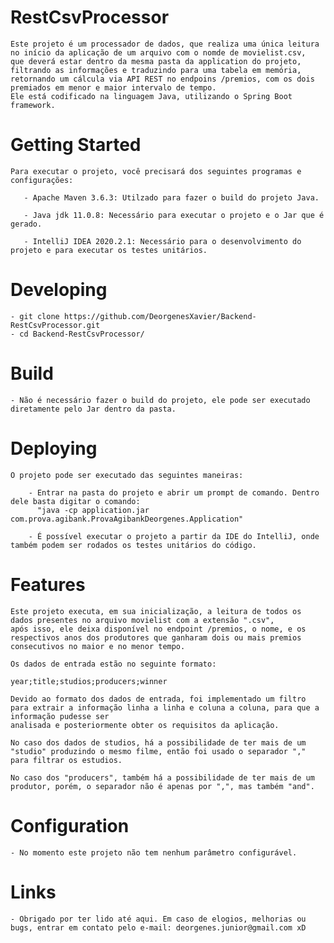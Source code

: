 # RestCsvProcessor

	Este projeto é um processador de dados, que realiza uma única leitura no início da aplicação de um arquivo com o nomde de movielist.csv,
	que deverá estar dentro da mesma pasta da application do projeto, filtrando as informações e traduzindo para uma tabela em memória,
	retornando um cálcula via API REST no endpoins /premios, com os dois premiados em menor e maior intervalo de tempo.
	Ele está codificado na linguagem Java, utilizando o Spring Boot framework.

# Getting Started

	Para executar o projeto, você precisará dos seguintes programas e configurações:

	   - Apache Maven 3.6.3: Utilzado para fazer o build do projeto Java.
	   
	   - Java jdk 11.0.8: Necessário para executar o projeto e o Jar que é gerado.
          
	   - IntelliJ IDEA 2020.2.1: Necessário para o desenvolvimento do projeto e para executar os testes unitários. 

# Developing

	- git clone https://github.com/DeorgenesXavier/Backend-RestCsvProcessor.git
	- cd Backend-RestCsvProcessor/

# Build

	- Não é necessário fazer o build do projeto, ele pode ser executado diretamente pelo Jar dentro da pasta.

# Deploying 
 
 	O projeto pode ser executado das seguintes maneiras:
  
 		- Entrar na pasta do projeto e abrir um prompt de comando. Dentro dele basta digitar o comando: 
 		  "java -cp application.jar com.prova.agibank.ProvaAgibankDeorgenes.Application"
 
		- É possível executar o projeto a partir da IDE do IntelliJ, onde também podem ser rodados os testes unitários do código.
 
# Features

	Este projeto executa, em sua inicialização, a leitura de todos os dados presentes no arquivo movielist com a extensão ".csv", 
	após isso, ele deixa disponível no endpoint /premios, o nome, e os respectivos anos dos produtores que ganharam dois ou mais premios 
	consecutivos no maior e no menor tempo.
	
	Os dados de entrada estão no seguinte formato:
	
	year;title;studios;producers;winner
	
	Devido ao formato dos dados de entrada, foi implementado um filtro para extrair a informação linha a linha e coluna a coluna, para que a informação pudesse ser 
	analisada e posteriormente obter os requisitos da aplicação.
	
	No caso dos dados de studios, há a possibilidade de ter mais de um "studio" produzindo o mesmo filme, então foi usado o separador "," para filtrar os estudios.
	
	No caso dos "producers", também há a possibilidade de ter mais de um produtor, porém, o separador não é apenas por ",", mas também "and".


# Configuration

	- No momento este projeto não tem nenhum parâmetro configurável.
 
# Links

	- Obrigado por ter lido até aqui. Em caso de elogios, melhorias ou bugs, entrar em contato pelo e-mail: deorgenes.junior@gmail.com xD

